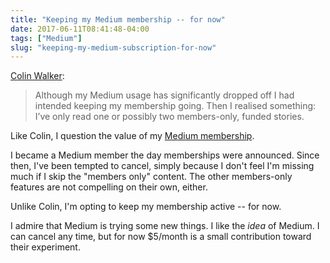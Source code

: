 ```yaml
---
title: "Keeping my Medium membership -- for now"
date: 2017-06-11T08:41:48-04:00
tags: ["Medium"]
slug: "keeping-my-medium-subscription-for-now"
---
```


[Colin Walker](https://colinwalker.blog/2017/06/10/10062017-0932/):

> Although my Medium usage has significantly dropped off I had intended keeping
> my membership going. Then I realised something: I’ve only read one or possibly
> two members-only, funded stories.

Like Colin, I question the value of my [Medium membership](https://medium.com/membership).

I became a Medium member the day memberships were announced. Since then, I've
been tempted to cancel, simply because I don't feel I'm missing much if I skip
the "members only" content. The other members-only features are not compelling
on their own, either.

Unlike Colin, I'm opting to keep my membership active -- for now. 

I admire that Medium is trying some new things. I like the _idea_ of Medium. I
can cancel any time, but for now $5/month is a small contribution toward their
experiment.
